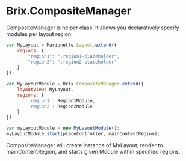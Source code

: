 # Brix.CompositeManager

CompositeManager is helper class. It allows you declaratively specify modules per layout region:

```js
var MyLayout = Marionette.Layout.extend({
    regions: {
        "region1": ".region1-placeholder",
        "region2": ".region2-placeholder"
    }
});

var MyLayoutModule = Brix.CompositeManager.extend({
    layoutView: MyLayout,
    regions: {
        'region1': Region1Module,
        'region2': Region2Module
    }
})

var myLayoutModule = new MyLayoutModule();
myLayoutModule.start(placeController, mainContentRegion);
```

CompositeManager will create instance of MyLayout, render to mainContentRegion, and starts given Module within specified regions.